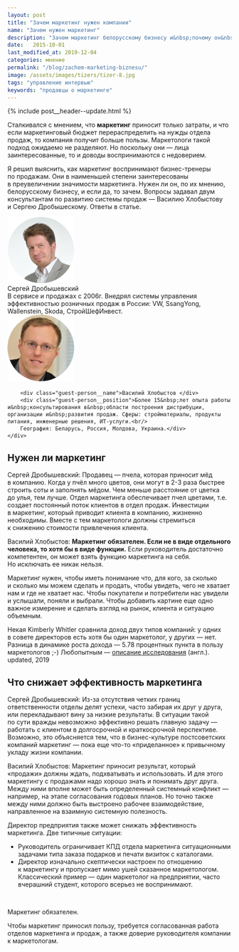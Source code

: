 ```yaml
---
layout: post
title: "Зачем маркетинг нужен компании"
name: "Зачем нужен маркетинг"
description: "Зачем маркетинг белорусскому бизнесу и&nbsp;почему он&nbsp;иногда не&nbsp;приносит пользу предприятиям&nbsp;— рассуждают эксперты по&nbsp;продажам."
date:   2015-10-01
last_modified_at: 2019-12-04
categories: мнение
permalink: "/blog/zachem-marketing-biznesu/"
image: /assets/images/tizers/tizer-8.jpg
tags: "управление интервью"
keywords: "продавцы о маркетинге"
---
```


{% include post__header--update.html %}

<p>Сталкивался с&nbsp;мнением, что <b>маркетинг</b> приносит только затраты, и&nbsp;что если маркетинговый бюджет перераспределить на&nbsp;нужды отдела продаж, то&nbsp;компания получит больше пользы. Маркетологи такой подход ожидаемо не&nbsp;разделяют. Но&nbsp;поскольку они&nbsp;— лица заинтересованные, то&nbsp;и&nbsp;доводы воспринимаются с&nbsp;недоверием.</p>
<div class="with-side">
<p>Я&nbsp;решил выяснить, как маркетинг воспринимают бизнес-тренеры по&nbsp;продажам. Они в&nbsp;наименьшей степени заинтересованы в&nbsp;преувеличении значимости маркетинга. Нужен&nbsp;ли он, по&nbsp;их&nbsp;мнению, белорусскому бизнесу, и&nbsp;если&nbsp;да, то&nbsp;зачем. Вопросы задавал двум консультантам по&nbsp;развитию системы продаж&nbsp;— Василию Хлобыстову и&nbsp;Сергею Дробышескому. Ответы в&nbsp;статье.</p>
<div class="side">

<div class="guests">
    <div class="guest-person">
        <picture>
                    <source srcset="/assets/images/blog/zachem-marketing-biznesu/sd.avif" type="image/avif">
                    <source srcset="/assets/images/blog/zachem-marketing-biznesu/sd.webp" type="image/webp">  
                    <source srcset="/assets/images/blog/zachem-marketing-biznesu/sd.png" type="image/png">               
                <img loading="lazy"  class="image is-150x150" src="/assets/images/blog/zachem-marketing-biznesu/sd.jpg" alt="Сергей Дробышевский"  width="150" height="150" />
        </picture>
        <div class="guest-person__name">Сергей Дробышевский</div>
        <div class="guest-person__position">В&nbsp;сервисе и&nbsp;продажах с&nbsp;2006г. Внедрял системы управления эффективностью розничных продаж в&nbsp;России: VW, SsangYong, Wallenstein, Skoda, СтройШефИнвест.</div>
    </div>
    <div class="guest-person">
        <picture>
                    <source srcset="/assets/images/blog/zachem-marketing-biznesu/vh.avif" type="image/avif">
                    <source srcset="/assets/images/blog/zachem-marketing-biznesu/vh.webp" type="image/webp">  
                    <source srcset="/assets/images/blog/zachem-marketing-biznesu/vh.png" type="image/png">               
                <img loading="lazy" class="image is-150x150"  src="/assets/images/blog/zachem-marketing-biznesu/vh.jpg" alt="Василий Хлобыстов"  width="150" height="150"> 
        </picture>
        
        <div class="guest-person__name">Василий Хлобыстов </div>
        <div class="guest-person__position">Более 15&nbsp;лет опыта работы и&nbsp;консультирования в&nbsp;области построения дистрибуции, организации и&nbsp;развития продаж. Сферы: стройматериалы, продукты питания, инженерные решения, ИТ-услуги.<br/>
        География: Беларусь, Россия, Молдова, Украина.</div>
    </div>
</div>
</div>





<section class="row-gap--m">
<h2 class="section__title h1 bold">Нужен&nbsp;ли маркетинг</h2>



<p><span class="bold">Сергей Дробышевский:</span> Продавец&nbsp;— пчела, которая приносит мёд в&nbsp;компанию. Когда у&nbsp;пчёл много цветов, они могут в&nbsp;<span class="noperenos">2-3</span> раза быстрее строить соты и&nbsp;заполнять мёдом. Чем меньше расстояние от&nbsp;цветка до&nbsp;улья, тем лучше. Отдел маркетинга обеспечивает пчел цветами, т.е. создает постоянный поток клиентов в&nbsp;отдел продаж. Инвестиции в&nbsp;маркетинг, который приводит клиента в&nbsp;компанию, жизненно необходимы. Вместе с&nbsp;тем маркетологи должны стремиться к&nbsp;снижению стоимости привлечения клиента.</p>


<p><span class="bold">Василий Хлобыстов:</span> <strong>Маркетинг обязателен. Если не&nbsp;в&nbsp;виде отдельного человека, то&nbsp;хотя&nbsp;бы в&nbsp;виде функции.</strong> Если руководитель достаточно компетентен, он&nbsp;может взять функцию маркетинга на&nbsp;себя. Но&nbsp;исключать ее&nbsp;никак нельзя.</p>

<p>Маркетинг нужен, чтобы иметь понимание что, для кого, за&nbsp;сколько и&nbsp;сколько мы&nbsp;можем сделать и&nbsp;продать, чтобы увидеть, чего не&nbsp;хватает нам и&nbsp;где не&nbsp;хватает нас. Чтобы покупатели и&nbsp;потребители нас увидели и&nbsp;услышали, поняли и&nbsp;выбрали. Чтобы добавить картине еще одно важное измерение и&nbsp;сделать взгляд на&nbsp;рынок, клиента и&nbsp;ситуацию объемным.</p>


<div class="post__note">
<p>Некая Kimberly Whitler сравнила доход двух типов компаний: у&nbsp;одних в&nbsp;совете директоров есть хотя&nbsp;бы один маркетолог, у&nbsp;других&nbsp;— нет. Разница в&nbsp;динамике роста дохода&nbsp;— 5.78 процентных пункта в&nbsp;пользу маркетологов ;-) Любопытным&nbsp;— <a class="link" href="https://www.ama.org/marketing-news/marketer-representation-at-the-board-level-can-drive-growth-so-why%e2%80%89are-they-underrepresented/" >описание исследования</a> (англ.). <br> <span class="small">updated, 2019</span></p>

</div>
</section>

<section class="row-gap--m">
<h2 class="section__title h1 bold">Что снижает эффективность маркетинга</h2>

<p><span class="bold">Сергей Дробышевский:</span> Из-за отсутствия четких границ ответственности отделы делят успехи, часто забирая их&nbsp;друг у&nbsp;друга, или перекладывают вину за&nbsp;низкие результаты. В&nbsp;ситуации такой по&nbsp;сути вражды невозможно эффективно решать главную задачу&nbsp;— работать с&nbsp;клиентом в&nbsp;долгосрочной и&nbsp;краткосрочной перспективе. Возможно, это объясняется тем, что в&nbsp;бизнес-культуре постсоветских компаний маркетинг&nbsp;— пока еще что-то «приделанное» к&nbsp;привычному укладу жизни компании.</p>

<p><span class="bold">Василий Хлобыстов:</span> Маркетинг приносит результат, который «продажи» должны ждать, подхватывать и&nbsp;использовать. И&nbsp;для этого маркетингу с&nbsp;продажами надо хорошо знать и&nbsp;понимать друг друга. Между ними вполне может быть определенный системный конфликт&nbsp;— например, на&nbsp;этапе согласования годовых планов. Но&nbsp;точно также между ними должно быть выстроено рабочее взаимодействие, направленное на&nbsp;взаимную системную полезность.</p>
<p>Директор предприятия также может снижать эффективность маркетинга. Две типичные ситуации:</p>
<ul class="additive-spacing">
<li class="list-li">Руководитель ограничивает КПД отдела маркетинга ситуационными задачами типа заказа подарков и&nbsp;печати визиток с&nbsp;каталогами.</li>
<li class="list-li">Директор изначально скептически настроен по&nbsp;отношению к&nbsp;маркетингу и&nbsp;пропускает мимо ушей сказанное маркетологом. Классический пример&nbsp;— один маркетолог на&nbsp;предприятии, часто вчерашний студент, которого всерьез не&nbsp;воспринимают.</li>
</ul>
</section>
<br />
<div class="mt-m post__note h2 additive-spacing max-width-text"><p>Маркетинг обязателен. </p> <p>Чтобы маркетинг приносил пользу, требуется согласованная работа отделов маркетинга и&nbsp;продаж, а&nbsp;также доверие руководителя компании к&nbsp;маркетологам.</p></div>

